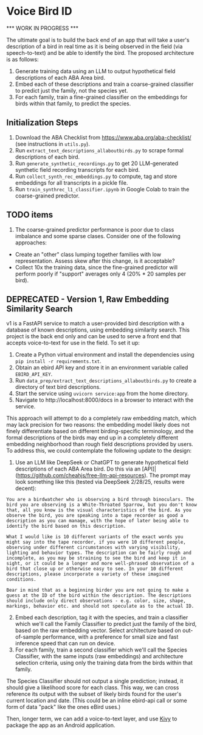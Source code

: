 # Voice Bird ID

*** WORK IN PROGRESS ***

The ultimate goal is to build the back end of an app that will take a user's description of a bird in real time as it is
being observed in the field (via speech-to-text) and be able to identify the bird. The proposed architecture is as 
follows:

1. Generate training data using an LLM to output hypothetical field descriptions of each ABA Area bird.
2. Embed each of these descriptions and train a coarse-grained classifier to predict just the family, not the species yet.
3. For each family, train a fine-grained classifier on the embeddings for birds within that family, to predict the species.

## Initialization Steps

1. Download the ABA Checklist from https://www.aba.org/aba-checklist/ (see instructions in `utils.py`).
2. Run `extract_text_descriptions_allaboutbirds.py` to scrape formal descriptions of each bird.
3. Run `generate_synthetic_recordings.py` to get 20 LLM-generated synthetic field recording transcripts for each bird.
4. Run `collect_synth_rec_embeddings.py` to compute, tag and store embeddings for all transcripts in a pickle file.
5. Run `train_synthrec_l1_classifier.ipynb` in Google Colab to train the coarse-grained predictor.

## TODO items

1. The coarse-grained predictor performance is poor due to class imbalance and some sparse clases. Consider one of the following approaches:
  - Create an "other" class lumping together families with low representation. Assess skew after this change, is it acceptable?
  - Collect 10x the training data, since the fine-grained predictor will perform poorly if "support" averages only 4 (20% * 20 samples per bird).

## DEPRECATED - Version 1, Raw Embedding Similarity Search

v1 is a FastAPI service to match a user-provided bird description with a database of known descriptions, using embedding
similarity search. This project is the back end only and can be used to serve a front end that accepts voice-to-text
for use in the field. To set it up:

1. Create a Python virtual environment and install the dependencies using `pip install -r requirements.txt`.
2. Obtain an ebird API key and store it in an environment variable called `EBIRD_API_KEY`.
3. Run `data_prep/extract_text_descriptions_allaboutbirds.py` to create a directory of text bird descriptions.
4. Start the service using `uvicorn service:app` from the home directory.
5. Navigate to http://localhost:8000/docs in a browser to interact with the service.

This approach will attempt to do a completely raw embedding match, which may lack precision for two reasons: the embedding model likely does not finely differentiate based on different birding-specific terminology, and the formal descriptions of the birds may end up in a completely different embedding neighborhood than rough field descriptions provided by users. To address this, we could contemplate the following update to the design:

1. Use an LLM like DeepSeek or ChatGPT to generate hypothetical field descriptions of each ABA Area bird. Do this via an [API]|(https://github.com/cheahjs/free-llm-api-resources). The prompt may look something like this (tested via DeepSeek 2/28/25, results were decent):
```
You are a birdwatcher who is observing a bird through binoculars. The bird you are observing is a White-Throated Sparrow, but you don't know that, all you know is the visual characteristics of the bird. As you observe the bird, you are speaking into a tape recorder as good a description as you can manage, with the hope of later being able to identify the bird based on this description.

What I would like is 10 different variants of the exact words you might say into the tape recorder, if you were 10 different people, observing under different circumstances with varying visibility, lighting and behavior types. The description can be fairly rough and incomplete, as you may be straining to see the bird and keep it in sight, or it could be a longer and more well-phrased observation of a bird that close up or otherwise easy to see. In your 10 different descriptions, please incorporate a variety of these imagined conditions.

Bear in mind that as a beginning birder you are not going to make a guess at the ID of the bird within the description. The descriptions should include only direct observations - e.g. color, size, shape, markings, behavior etc. and should not speculate as to the actual ID.
```
2. Embed each description, tag it with the species, and train a classifier which we'll call the Family Classifier to predict just the family of the bird, based on the raw embedding vector. Select architecture based on out-of-sample performance, with a preference for small size and fast inference speed that can run on device.
3. For each family, train a second classifier which we'll call the Species Classifier, with the same inputs (raw embeddings) and architecture selection criteria, using only the training data from the birds within that family.

The Species Classifier should not output a single prediction; instead, it should give a likelihood score for each class. This way, we can cross reference its output with the subset of likely birds found for the user's current location and date. (This could be an inline ebird-api call or some form of data "pack" like the ones eBird uses.)

Then, longer term, we can add a voice-to-text layer, and use [Kivy](https://kivy.org/doc/stable/gettingstarted/installation.html) to package the app as an Android application.
